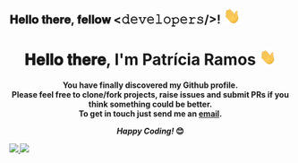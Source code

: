 <p align="center">
<h2> 𝐇𝐞𝐥𝐥𝐨 𝐭𝐡𝐞𝐫𝐞, 𝐟𝐞𝐥𝐥𝐨𝐰 <𝚍𝚎𝚟𝚎𝚕𝚘𝚙𝚎𝚛𝚜/>! <img src="https://github.com/PatriciaRamosS/PatriciaRamosS/blob/main/Hi.gif" width="30px"></h2>
</p>

<p>
  <h1 align="center"><b>𝐇𝐞𝐥𝐥𝐨 𝐭𝐡𝐞𝐫𝐞, I'm Patrícia Ramos <img src="https://github.com/PatriciaRamosS/PatriciaRamosS/blob/main/Hi.gif" width="30px"</b></h1>
</p>

<div align="center">

You have finally discovered my Github profile. <br>
Please feel free to clone/fork projects, raise issues and submit PRs if you think something could be better. <br>
To get in touch just send me an <a href="mailto:patricia.silva.ramos@outlook.com"><b>email</b></a>.  

<i>Happy Coding!</i> 😊

</div>

 <div>
  <a href="https://github.com/PatriciaRamosS">
  <img height="150em" src="https://github-readme-stats.vercel.app/api?username=patriciaramoss&show_icons=true&theme=jolly&include_all_commits=true&count_private=true"/>
  <img height="150em" src="https://github-readme-stats.vercel.app/api/top-langs/?username=patriciaramoss&layout=compact&langs_count=7&theme=jolly"/>
</div>
